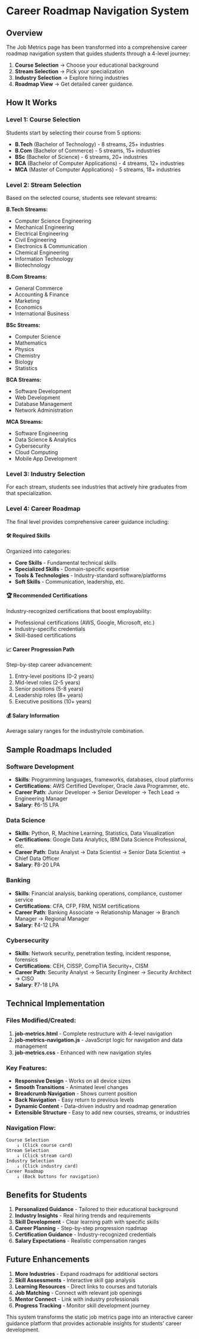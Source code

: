 # Career Roadmap Navigation System

## Overview
The Job Metrics page has been transformed into a comprehensive career roadmap navigation system that guides students through a 4-level journey:

1. **Course Selection** → Choose your educational background
2. **Stream Selection** → Pick your specialization 
3. **Industry Selection** → Explore hiring industries
4. **Roadmap View** → Get detailed career guidance.

## How It Works

### Level 1: Course Selection
Students start by selecting their course from 5 options:
- **B.Tech** (Bachelor of Technology) - 8 streams, 25+ industries
- **B.Com** (Bachelor of Commerce) - 5 streams, 15+ industries  
- **BSc** (Bachelor of Science) - 6 streams, 20+ industries
- **BCA** (Bachelor of Computer Applications) - 4 streams, 12+ industries
- **MCA** (Master of Computer Applications) - 5 streams, 18+ industries

### Level 2: Stream Selection
Based on the selected course, students see relevant streams:

**B.Tech Streams:**
- Computer Science Engineering
- Mechanical Engineering
- Electrical Engineering
- Civil Engineering
- Electronics & Communication
- Chemical Engineering
- Information Technology
- Biotechnology

**B.Com Streams:**
- General Commerce
- Accounting & Finance
- Marketing
- Economics
- International Business

**BSc Streams:**
- Computer Science
- Mathematics
- Physics
- Chemistry
- Biology
- Statistics

**BCA Streams:**
- Software Development
- Web Development
- Database Management
- Network Administration

**MCA Streams:**
- Software Engineering
- Data Science & Analytics
- Cybersecurity
- Cloud Computing
- Mobile App Development

### Level 3: Industry Selection
For each stream, students see industries that actively hire graduates from that specialization.

### Level 4: Career Roadmap
The final level provides comprehensive career guidance including:

#### 🛠️ Required Skills
Organized into categories:
- **Core Skills** - Fundamental technical skills
- **Specialized Skills** - Domain-specific expertise
- **Tools & Technologies** - Industry-standard software/platforms
- **Soft Skills** - Communication, leadership, etc.

#### 🏆 Recommended Certifications
Industry-recognized certifications that boost employability:
- Professional certifications (AWS, Google, Microsoft, etc.)
- Industry-specific credentials
- Skill-based certifications

#### 📈 Career Progression Path
Step-by-step career advancement:
1. Entry-level positions (0-2 years)
2. Mid-level roles (2-5 years)
3. Senior positions (5-8 years)
4. Leadership roles (8+ years)
5. Executive positions (10+ years)

#### 💰 Salary Information
Average salary ranges for the industry/role combination.

## Sample Roadmaps Included

### Software Development
- **Skills**: Programming languages, frameworks, databases, cloud platforms
- **Certifications**: AWS Certified Developer, Oracle Java Programmer, etc.
- **Career Path**: Junior Developer → Senior Developer → Tech Lead → Engineering Manager
- **Salary**: ₹6-15 LPA

### Data Science
- **Skills**: Python, R, Machine Learning, Statistics, Data Visualization
- **Certifications**: Google Data Analytics, IBM Data Science Professional, etc.
- **Career Path**: Data Analyst → Data Scientist → Senior Data Scientist → Chief Data Officer
- **Salary**: ₹8-20 LPA

### Banking
- **Skills**: Financial analysis, banking operations, compliance, customer service
- **Certifications**: CFA, CFP, FRM, NISM certifications
- **Career Path**: Banking Associate → Relationship Manager → Branch Manager → Regional Manager
- **Salary**: ₹4-12 LPA

### Cybersecurity
- **Skills**: Network security, penetration testing, incident response, forensics
- **Certifications**: CEH, CISSP, CompTIA Security+, CISM
- **Career Path**: Security Analyst → Security Engineer → Security Architect → CISO
- **Salary**: ₹7-18 LPA

## Technical Implementation

### Files Modified/Created:
1. **job-metrics.html** - Complete restructure with 4-level navigation
2. **job-metrics-navigation.js** - JavaScript logic for navigation and data management
3. **job-metrics.css** - Enhanced with new navigation styles

### Key Features:
- **Responsive Design** - Works on all device sizes
- **Smooth Transitions** - Animated level changes
- **Breadcrumb Navigation** - Shows current position
- **Back Navigation** - Easy return to previous levels
- **Dynamic Content** - Data-driven industry and roadmap generation
- **Extensible Structure** - Easy to add new courses, streams, or industries

### Navigation Flow:
```
Course Selection
    ↓ (Click course card)
Stream Selection  
    ↓ (Click stream card)
Industry Selection
    ↓ (Click industry card)
Career Roadmap
    ↓ (Back buttons for navigation)
```

## Benefits for Students

1. **Personalized Guidance** - Tailored to their educational background
2. **Industry Insights** - Real hiring trends and requirements
3. **Skill Development** - Clear learning path with specific skills
4. **Career Planning** - Step-by-step progression roadmap
5. **Certification Guidance** - Industry-recognized credentials
6. **Salary Expectations** - Realistic compensation ranges

## Future Enhancements

1. **More Industries** - Expand roadmaps for additional sectors
2. **Skill Assessments** - Interactive skill gap analysis
3. **Learning Resources** - Direct links to courses and tutorials
4. **Job Matching** - Connect with relevant job openings
5. **Mentor Connect** - Link with industry professionals
6. **Progress Tracking** - Monitor skill development journey

This system transforms the static job metrics page into an interactive career guidance platform that provides actionable insights for students' career development.